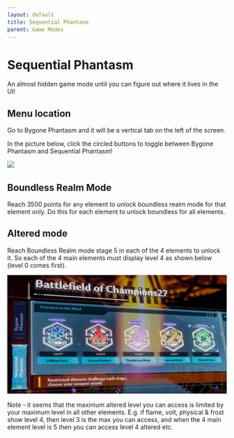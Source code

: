 ```yaml
---
layout: default
title: Sequential Phantasm
parent: Game Modes
---
```


# Sequential Phantasm
An almost hidden game mode until you can figure out where it lives in the UI!

## Menu location
Go to Bygone Phantasm and it will be a vertical tab on the left of the screen.

In the picture below, click the circled buttons to toggle between Bygone Phantasm and Sequential Phantasm!

![](images/bygone_menu.png)

## Boundless Realm Mode
Reach 3500 points for any element to unlock boundless realm mode for that element only. Do this for each element to unlock boundless for all elements.

## Altered mode
Reach Boundless Realm mode stage 5 in each of the 4 elements to unlock it. So each of the 4 main elements must display level 4 as shown below (level 0 comes first).

![](images/altered_sequential.jpg)

Note - it seems that the maximum altered level you can access is limited by your maximum level in all other elements. E.g. if flame, volt, physical & frost show level 4, then level 3 is the max you can access, and when the 4 main element level is 5 then you can access level 4 altered etc.